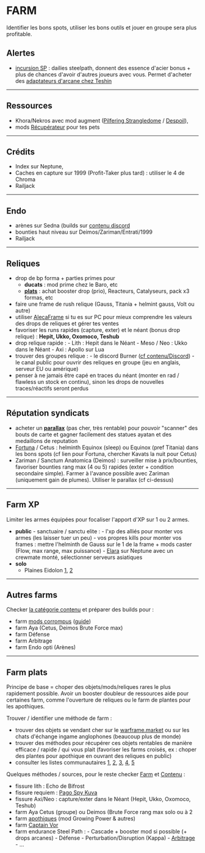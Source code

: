 
# FARM
Identifier les bons spots, utiliser les bons outils et jouer en groupe sera plus profitable.

## **Alertes**

- [incursion SP](https://wiki.warframe.com/w/The_Steel_Path#Incursions) : dailies steelpath, donnent des essence d'acier bonus + plus de chances d'avoir d'autres joueurs avec vous. Permet d'acheter des [adaptateurs d'arcane chez Teshin](https://wiki.warframe.com/w/The_Steel_Path#Teshin's_Steel_Path_Honors_shop_-_Evergreen_Items)

---------

## **Ressources**
- Khora/Nekros avec mod augment ([Pilfering Strangledome](https://wiki.warframe.com/w/Pilfering_Strangledome) / [Despoil](https://wiki.warframe.com/w/Despoil)),
- mods [Récupérateur](https://wiki.warframe.com/w/Category:Retriever_Mods) pour tes pets

---------

## **Crédits**
- Index sur Neptune,
- Caches en capture sur 1999 (Profit-Taker plus tard) : utiliser le 4 de Chroma
- Railjack

---------

## **Endo**
- arènes sur Sedna (builds sur [contenu discord](#contenu)
- bounties haut niveau sur Deimos/Zariman/Entrati/1999
- Railjack

---------

## **Reliques**
- drop de bp forma + parties primes pour
   - **ducats** : mod prime chez le Baro, etc
   - [**plats**](#plats) : achat booster drop (prio), Reacteurs, Catalyseurs, pack x3 formas, etc
- faire une frame de rush relique (Gauss, Titania + helmint gauss, Volt ou autre)
- utiliser [AlecaFrame](https://alecaframe.com/) si tu es sur PC pour mieux comprendre les valeurs des drops de reliques et gérer tes ventes
- favoriser les runs rapides (capture, exter) et le néant (bonus drop relique) : **Hepit, Ukko, Oxomoco, Teshub**
- drop relique rapide :
      - Lith : Hepit dans le Néant
      - Meso / Neo : Ukko dans le Néant
      - Axi : Apollo sur Lua
- trouver des groupes relique :
      -  le discord Burner ([cf contenu/Discord](#discord))
      -  le canal public pour ouvrir des reliques en groupe (jeu en anglais, serveur EU ou amérique)
- penser à ne jamais être capé en traces du néant (monter en rad / flawless un stock en continu), sinon les drops de nouvelles traces/réactifs seront perdus

---------

## **Réputation syndicats**
-  acheter un [**parallax**](https://warframe.market/items/parallax_set) (pas cher, très rentable) pour pouvoir "scanner" des bouts de carte et gagner facilement des statues ayatan et des medaillons de reputation
-  [Fortuna](https://www.youtube.com/watch?v=_xkKO-4VqCI) / Cetus : helminth Equinox (sleep) ou Equinox (pref Titania) dans les bons spots (cf lien pour Fortuna, chercher Kavats la nuit pour Cetus)
-  Zariman / Sanctum Anatomica (Deimos) : surveiller mise à prix/bounties, favoriser bounties rang max (4 ou 5) rapides (exter + condition secondaire simple). Farmer à l'avance possible avec Zariman (uniquement gain de plumes). Utiliser le parallax (cf ci-dessus)

---------

## **Farm XP**
Limiter les armes équipées pour focaliser l'apport d'XP sur 1 ou 2 armes.

- **public**
      - sanctuaire / sanctu elite :
         - l'xp des alliés pour monter vos armes (les laisser tuer un peu)
         - vos propres kills pour monter vos frames : mettre l'helminth de Gauss sur le 1 de la frame + mods caster (Flow, max range, max puissance)
      - [Elara](https://www.youtube.com/watch?v=aw33zyUmADU) sur Neptune avec un crewmate monté, sélectionner serveurs asiatiques
- **solo**
    -  Plaines Eidolon [1](https://www.youtube.com/watch?v=Z6pQMaYj-EE&t=964s&pp=ygURZWxhcmEgeHAgd2FyZnJhbWU%3D), [2](https://www.youtube.com/watch?v=Rcd0RE3IG6A)

---------

## **Autres farms**
Checker [la catégorie contenu](#contenu) et préparer des builds pour :

- farm [mods corrompus](https://wiki.warframe.com/w/Corrupted_Mods) ([guide](https://www.youtube.com/watch?v=GHs8br3zikk&t=138s&pp=ygUXY29ycnVwdGVkIHdhcmZyYW1lIGZhcm0%3D))
- farm Aya (Cetus, Deimos Brute Force max)
- farm Défense
- farm Arbitrage
- farm Endo opti (Arènes)

---------

## Farm plats

Principe de base = choper des objets/mods/reliques rares le plus rapidement possible. 
Avoir un booster doubleur de ressources aide pour certaines farm, comme l'ouverture de reliques ou le farm de plantes pour les apothiques.

Trouver / identifier une méthode de farm :

- trouver des objets se vendant cher sur le [warframe.market](https://www.youtube.com/watch?v=-voGeqWi_BU&pp=ygUPd2FyZnJhbWUgbWFya2V0) ou sur les chats d'échange ingame anglophones (beaucoup plus de monde)
- trouver des méthodes pour récupérer ces objets rentables de manière efficace / rapide / qui vous plait (favoriser les farms croisés, ex : choper des plantes pour apothique en ouvrant des reliques en public)
- consulter les listes communautaires [1](https://www.youtube.com/results?search_query=warframe%20plat), [2](https://www.youtube.com/watch?v=6flivfmd-JU), [3](https://www.youtube.com/watch?v=Pikxp0npJSM), [4](https://www.youtube.com/watch?v=Tgw8swKlC3s), [5](https://www.youtube.com/watch?v=5ryAfjOxp7E)

Quelques méthodes / sources, pour le reste checker [Farm](#farm) et [Contenu](#contenu) :

   - fissure lith : Echo de Bifrost
   - fissure requiem : [Pago Spy Kuva](https://www.youtube.com/watch?app=desktop&v=eKv-KUJmtG8)
   - fissure Axi/Neo : capture/exter dans le Néant (Hepit, Ukko, Oxomoco, Teshub)
   - farm Aya Cetus (groupe) ou Deimos (Brute Force rang max solo ou à 2
   - farm [apothiques](https://www.youtube.com/results?search_query=apothic%20warframe) (mod Growing Power & autres)
   - farm [Captain Vor](https://www.youtube.com/watch?v=6DH_xGhMAfg)
   - farm endurance Steel Path :
         -  Cascade + booster mod si possible (+ drops arcanes)
         -  Défense
         -  Perturbation/Disruption (Kappa)
         -  [Arbitrage](https://www.youtube.com/watch?v=xegoFob-KhI&pp=ygUNd2FyZnJhbWUgcGxhdNIHCQnHCQGHKiGM7w%3D%3D)
         -  ...


